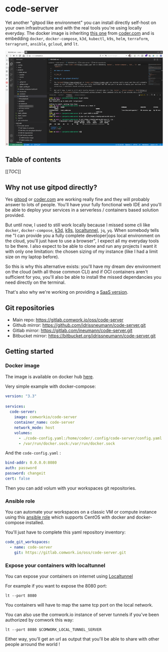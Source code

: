 # code-server

Yet another "gitpod like environment" you can install directly self-host on your own infrastructure and with the real tools you're using locally everyday. The docker image is inheriting [this one](https://hub.docker.com/r/codercom/code-server) from [coder.com](https://coder.com) and is embedding `docker`, `docker-compose`, `k3d`, `kubectl`, `k9s`, `helm`, `terraform`, `terragrunt`, `ansible`, `gcloud`, and `lt`.

![code-server](./assets/code-server.png)

## Table of contents

[[_TOC_]]

## Why not use gitpod directly?

Yes [gitpod](https://www.gitpod.io) or [coder.com](https://coder.com) are working really fine and they will probably answer to lots of people. You'll have your fully fonctional web IDE and you'll be able to deploy your services in a serverless / containers based solution provided.

But until now, I used to still work locally because I missed some cli like `docker`, `docker-compose`, [k3d](https://k3d.io), [k9s](https://k9scli.io), [localtunnel](https://localtunnel.github.io/www/), `jq`, `yq`. When somebody tells me "I can provide you a fully complete developer|ops local environment on the cloud, you'll just have to use a browser", I expect all my everyday tools to be there. I also expect to be able to clone and run any projects I want it with only one limitation: the chosen sizing of my instance (like I had a limit size on my laptop before).

So this is why this alternative exists: you'll have my dream dev environment on the cloud (with all those common CLI) and if OCI containers aren't sufficient for you, you'll also be able to install the missed dependancies you need directly on the terminal.

That's also why we're working on providing a [SaaS version](https://code.comwork.io).

## Git repositories

* Main repo: https://gitlab.comwork.io/oss/code-server
* Github mirror: https://github.com/idrissneumann/code-server.git
* Gitlab mirror: https://gitlab.com/ineumann/code-server.git
* Bitbucket mirror: https://bitbucket.org/idrissneumann/code-server.git

## Getting started

### Docker image

The image is available on docker hub [here](https://hub.docker.com/repository/docker/comworkio/code-server).

Very simple example with docker-compose:

```yaml
version: "3.3"

services: 
  code-server:
    image: comworkio/code-server
    container_name: code-server
    network_mode: host
    volumes:
      - ./code-config.yaml:/home/coder/.config/code-server/config.yaml:z
      - /var/run/docker.sock:/var/run/docker.sock
```

And the `code-config.yaml` :

```yaml
bind-addr: 0.0.0.0:8080
auth: password
password: changeit
cert: false
```

Then you can add volum with your workspaces git repositories.

### Ansible role

You can automate your workspaces on a classic VM or compute instance using this [ansible role](./ansible/roles/code) which supports CentOS with docker and docker-compose installed.

You'll just have to complete this yaml repository inventory:

```yaml
code_git_workspaces:
  - name: code-server
    git: https://gitlab.comwork.io/oss/code-server.git
```

### Expose your containers with localtunnel

You can expose your containers on internet using [Localtunnel](https://localtunnel.github.io/www/)

For example if you want to expose the 8080 port:

```shell
lt --port 8080
```

You containers will have to map the same tcp port on the local network.

You can also use the comwork.io instance of server tunnels if you've been authorized by comwork this way:

```shell
lt --port 8080 $COMWORK_LOCAL_TUNNEL_SERVER
```

Either way, you'll get an url as output that you'll be able to share with other people arround the world !
